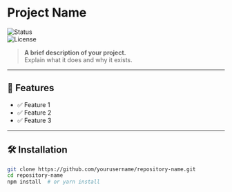 # Project Name

![Status](https://img.shields.io/badge/status-active-brightgreen)  
![License](https://img.shields.io/badge/license-MIT-blue)  

> **A brief description of your project.**  
> Explain what it does and why it exists.

---

## 🚀 Features  
- ✅ Feature 1  
- ✅ Feature 2  
- ✅ Feature 3  

---

## 🛠 Installation  
```sh
git clone https://github.com/yourusername/repository-name.git
cd repository-name
npm install  # or yarn install
